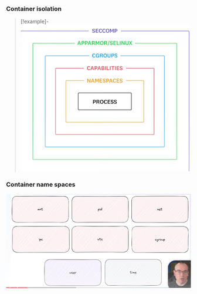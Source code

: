 

### Container isolation 
>[!example]-
![Pasted_image_20240509113313.png](/static/Pasted_image_20240509113313.png)






### Container name spaces 
![Pasted_image_20240509113631.png](/static/Pasted_image_20240509113631.png)

